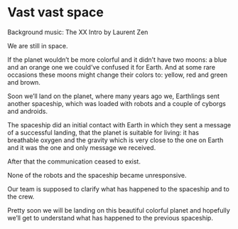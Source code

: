 # Vast vast space

  

Background music: The XX Intro by Laurent Zen 

  

We are still in space.

If the planet wouldn’t be more colorful and it didn’t have two moons: a blue and an orange one we could’ve confused it for Earth. And at some rare occasions these moons might change their colors to: yellow, red and green and brown. 

Soon we’ll land on the planet, where many years ago we, Earthlings sent another spaceship, which was loaded with robots and a couple of cyborgs and androids. 

The spaceship did an initial contact with Earth in which they sent a message of a successful landing, that the planet is suitable for living: it has breathable oxygen and the gravity which is very close to the one on Earth and it was the one and only message we received. 

After that the communication ceased to exist. 

None of the robots and the spaceship became unresponsive. 

Our team is supposed to clarify what has happened to the spaceship and to the crew.

Pretty soon we will be landing on this beautiful colorful planet and hopefully we’ll get to understand what has happened to the previous spaceship.
